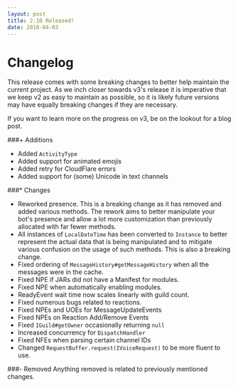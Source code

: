 ```yaml
---
layout: post
title: 2.10 Released!
date: 2018-04-03
---
```

# Changelog
This release comes with some breaking changes to better help maintain the current project. As we inch closer towards
v3's release it is imperative that we keep v2 as easy to maintain as possible, so it is likely future versions may have
equally breaking changes if they are necessary.

If you want to learn more on the progress on v3, be on the lookout for a blog post.

###\+ Additions
* Added `ActivityType`
* Added support for animated emojis
* Added retry for CloudFlare errors
* Added support for (some) Unicode in text channels

###\* Changes
* Reworked presence. This is a breaking change as it has removed and added various methods. The rework aims to better
manipulate your bot's presence and allow a lot more customization than previously allocated with far fewer methods.
* All instances of `LocalDateTime` has been converted to `Instance` to better represent the actual data that is being
manipulated and to mitigate various confusion on the usage of such methods. This is also a breaking change.
* Fixed ordering of `MessageHistory#getMessageHistory` when all the messages were in the cache.
* Fixed NPE if JARs did not have a Manifest for modules.
* Fixed NPE when automatically enabling modules.
* ReadyEvent wait time now scales linearly with guild count.
* Fixed numerous bugs related to reactions.
* Fixed NPEs and UOEs for MessageUpdateEvents
* Fixed NPEs on Reaction Add/Remove Events
* Fixed `IGuild#getOwner` occasionally returning `null`
* Increased concurrency for `DispatchHandler`
* Fixed NFEs when parsing certain channel IDs
* Changed `RequestBuffer.request(IVoiceRequest)` to be more fluent to use.

###\- Removed
Anything removed is related to previously mentioned changes.
